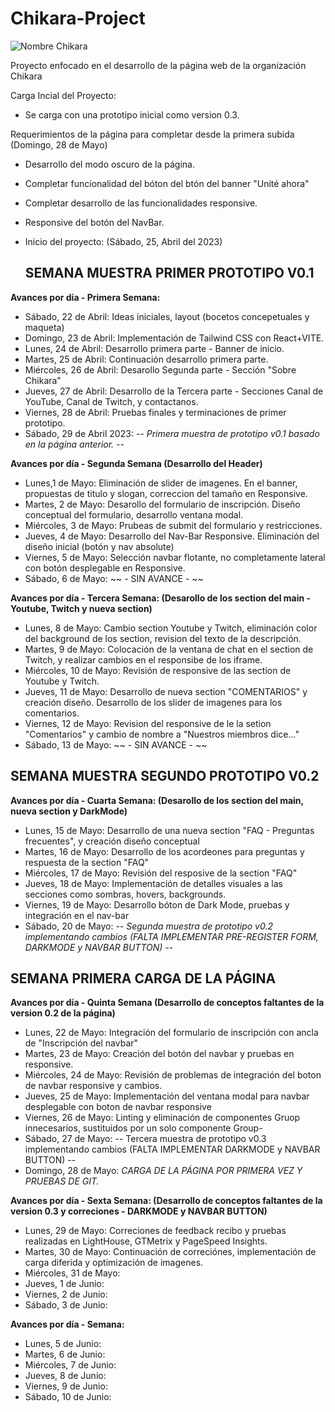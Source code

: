 # Chikara-Project
![Nombre Chikara](https://chikaraoficial.org/assets/chikara_name-ba66dbc8.webp)

Proyecto enfocado en el desarrollo de la página web de la organización Chikara

Carga Incial del Proyecto:
 - Se carga con una prototipo inicial como version 0.3.

Requerimientos de la página para completar desde la primera subida (Domingo, 28 de Mayo)
 - Desarrollo del modo oscuro de la página.
 - Completar funcionalidad del bóton del btón del banner "Unité ahora"
 - Completar desarrollo de las funcionalidades responsive.
 - Responsive del botón del NavBar.

  - Inicio del proyecto: (Sábado, 25, Abril del 2023)
  
    ## SEMANA MUESTRA PRIMER PROTOTIPO V0.1

  **Avances por día - Primera Semana:** 
   - Sábado, 22 de Abril: Ideas iniciales, layout (bocetos concepetuales y maqueta)
   - Domingo, 23 de Abril: Implementación de Tailwind CSS con React+VITE.
   - Lunes, 24 de Abril: Desarrollo primera parte - Banner de inicio.
   - Martes, 25 de Abril: Continuación desarrollo primera parte. 
   - Miércoles, 26 de Abril: Desarollo Segunda parte - Sección "Sobre Chikara"
   - Jueves, 27 de Abril: Desarrollo de la Tercera parte - Secciones Canal de YouTube, Canal de Twitch, y contactanos.
   - Viernes, 28 de Abril: Pruebas finales y terminaciones de primer prototipo.
   - Sábado, 29 de Abril 2023: *-- Primera muestra de prototipo v0.1 basado en la página anterior. --*

  **Avances por día - Segunda Semana (Desarrollo del Header)**
   - Lunes,1 de Mayo: Eliminación de slider de imagenes. En el banner, propuestas de titulo y slogan, correccion del tamaño en Responsive.
   - Martes, 2 de Mayo: Desarollo del formulario de inscripción. Diseño conceptual del formulario, desarrollo ventana modal.
   - Miércoles, 3 de Mayo: Prubeas de submit del formulario y restricciones.
   - Jueves, 4 de Mayo: Desarrollo del Nav-Bar Responsive. Eliminación del diseño inicial (botón y nav absolute)
   - Viernes, 5 de Mayo: Selección navbar flotante, no completamente lateral con botón desplegable en Responsive.
   - Sábado, 6 de Mayo:  ~~ - SIN AVANCE - ~~

  **Avances por día - Tercera Semana: (Desarollo de los section del main - Youtube, Twitch y nueva section)**
   - Lunes, 8 de Mayo: Cambio section Youtube y Twitch, eliminación color del background de los section, revision del texto de la descripción.
   - Martes, 9 de Mayo: Colocación de la ventana de chat en el section de Twitch, y realizar cambios en el responsibe de los iframe.
   - Miércoles, 10 de Mayo: Revisión de responsive de las section de Youtube y Twitch.
   - Jueves, 11 de Mayo: Desarrollo de nueva section "COMENTARIOS" y creación diseño. Desarrollo de los slider de imagenes para los comentarios.
   - Viernes, 12 de Mayo: Revision del responsive de le la setion "Comentarios" y cambio de nombre a "Nuestros miembros dice..."
   - Sábado, 13 de Mayo: ~~ - SIN AVANCE - ~~
   
   ## SEMANA MUESTRA SEGUNDO PROTOTIPO V0.2

  **Avances por día - Cuarta Semana: (Desarollo de los section del main,  nueva section y DarkMode)**
   - Lunes, 15 de Mayo: Desarrollo de una nueva section "FAQ - Preguntas frecuentes", y creación diseño conceptual
   - Martes, 16 de Mayo: Desarrollo de los acordeones para preguntas y respuesta de la section "FAQ"
   - Miércoles, 17 de Mayo: Revisión del resposive de la section "FAQ"
   - Jueves, 18 de Mayo: Implementación de detalles visuales a las secciones como sombras, hovers, backgrounds.
   - Viernes, 19 de Mayo: Desarrollo bóton de Dark Mode, pruebas y integración en el nav-bar
   - Sábado, 20 de Mayo: *-- Segunda muestra de prototipo v0.2 implementando cambios (FALTA IMPLEMENTAR PRE-REGISTER FORM, DARKMODE y NAVBAR BUTTON) --*
   
   ## SEMANA PRIMERA CARGA DE LA PÁGINA 

 **Avances por día - Quinta Semana (Desarrollo de conceptos faltantes de la version 0.2 de la página)**
   - Lunes, 22 de Mayo: Integración del formulario de inscripción con ancla de "Inscripción del navbar"
   - Martes, 23 de Mayo: Creación del botón del navbar y pruebas en responsive.
   - Miércoles, 24 de Mayo: Revisión de problemas de integración del boton de navbar responsive y cambios.
   - Jueves, 25 de Mayo: Implementación del ventana modal para navbar desplegable con boton de navbar responsive
   - Viernes, 26 de Mayo: Linting y eliminación de componentes Gruop innecesarios, sustituidos por un solo componente Group-
   - Sábado, 27 de Mayo: -- Tercera muestra de prototipo v0.3 implementando cambios (FALTA IMPLEMENTAR DARKMODE y NAVBAR BUTTON) --
   - Domingo, 28 de Mayo: *CARGA DE LA PÁGINA POR PRIMERA VEZ Y PRUEBAS DE GIT.*
   
  **Avances por día - Sexta Semana: (Desarrollo de conceptos faltantes de la version 0.3 y correciones - DARKMODE y NAVBAR BUTTON)**
   - Lunes, 29 de Mayo: Correciones de feedback recibo y pruebas realizadas en LightHouse, GTMetrix y PageSpeed Insights.
   - Martes, 30 de Mayo: Continuación de correciónes, implementación de carga diferida y optimización de imagenes.
   - Miércoles, 31 de Mayo: 
   - Jueves, 1 de Junio: 
   - Viernes, 2 de Junio: 
   - Sábado, 3 de Junio: 
   
  **Avances por día -  Semana:** 
   - Lunes, 5 de Junio: 
   - Martes, 6 de Junio: 
   - Miércoles, 7 de Junio: 
   - Jueves, 8 de Junio: 
   - Viernes, 9 de Junio: 
   - Sábado, 10 de Junio: 
   
